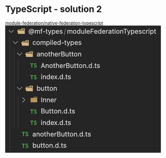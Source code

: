# TypeScript - solution 2

<a href="https://github.com/module-federation/universe/tree/main/packages/native-federation-typescript" target="_blank" alt="GitHub" class="flex justify-center items-center text-xl slidev-icon-btn opacity-100 !border-none !hover:text-white">
    <carbon-logo-github /> module-federation/native-federation-typescript
</a>

<div class="flex justify-center items-center w-full">
<img src="assets/ts-structure.png" />
</div>

<style>
    .slidev-layout h1 {
        margin-bottom: 0.5rem !important;
    }
</style>